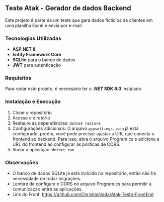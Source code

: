 ## Teste Atak - Gerador de dados Backend
Este projeto é parte de um teste que gera dados fictícios de clientes em uma planilha Excel e envia por e-mail.

### Tecnologias Utilizadas
- **ASP.NET 8**
- **Entity Framework Core**
- **SQLite** para o banco de dados
- **JWT** para autenticação

### Requisitos
Para rodar este projeto, é necessário ter o **.NET SDK 8.0** instalado.

### Instalação e Execução
1. Clone o repositório
2. Acesse o diretório
3. Restaure as dependências: ```dotnet restore```
4. Configurações adicionais:
  O arquivo ```appsettings.json``` já está configurado, porém, você pode precisar ajustar a URL que conecta o frontend ao backend. Para isso, abra o arquivo Program.cs e adicione a URL do frontend ao configurar as políticas de CORS.
5. Rodar a aplicação: ```dotnet run```

### Observações
* O banco de dados SQLite já está incluído no repositório, então não há necessidade de rodar migrações.
* Lembre de configure o CORS no arquivo Program.cs para permitir a comunicação entre as aplicações.
* Link do Front: <https://github.com/ChristianVada/Atak-Teste-FrontEnd>
